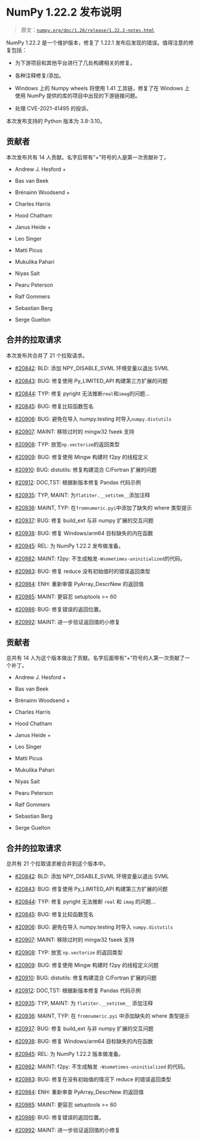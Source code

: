 # NumPy 1.22.2 发布说明

> 原文：[`numpy.org/doc/1.26/release/1.22.2-notes.html`](https://numpy.org/doc/1.26/release/1.22.2-notes.html)

NumPy 1.22.2 是一个维护版本，修复了 1.22.1 发布后发现的错误。值得注意的修复包括：

+   为下游项目和其他平台进行了几处构建相关的修复。

+   各种注释修复/添加。

+   Windows 上的 Numpy wheels 将使用 1.41 工具链，修复了在 Windows 上使用 NumPy 提供的库的项目中出现的下游链接问题。

+   处理 CVE-2021-41495 的投诉。

本次发布支持的 Python 版本为 3.8-3.10。

## 贡献者

本次发布共有 14 人贡献。名字后带有“+”符号的人是第一次贡献补丁。

+   Andrew J. Hesford +

+   Bas van Beek

+   Brénainn Woodsend +

+   Charles Harris

+   Hood Chatham

+   Janus Heide +

+   Leo Singer

+   Matti Picus

+   Mukulika Pahari

+   Niyas Sait

+   Pearu Peterson

+   Ralf Gommers

+   Sebastian Berg

+   Serge Guelton

## 合并的拉取请求

本次发布共合并了 21 个拉取请求。

+   [#20842](https://github.com/numpy/numpy/pull/20842): BLD: 添加 NPY_DISABLE_SVML 环境变量以退出 SVML

+   [#20843](https://github.com/numpy/numpy/pull/20843): BUG: 修复使用 Py_LIMITED_API 构建第三方扩展的问题

+   [#20844](https://github.com/numpy/numpy/pull/20844): TYP: 修复 pyright 无法推断`real`和`imag`的问题…

+   [#20845](https://github.com/numpy/numpy/pull/20845): BUG: 修复比较函数签名

+   [#20906](https://github.com/numpy/numpy/pull/20906): BUG: 避免在导入 numpy.testing 时导入`numpy.distutils`

+   [#20907](https://github.com/numpy/numpy/pull/20907): MAINT: 移除过时的 mingw32 fseek 支持

+   [#20908](https://github.com/numpy/numpy/pull/20908): TYP: 放宽`np.vectorize`的返回类型

+   [#20909](https://github.com/numpy/numpy/pull/20909): BUG: 修复使用 Mingw 构建时 f2py 的线程定义

+   [#20910](https://github.com/numpy/numpy/pull/20910): BUG: distutils: 修复构建混合 C/Fortran 扩展的问题

+   [#20912](https://github.com/numpy/numpy/pull/20912): DOC,TST: 根据新版本修复 Pandas 代码示例

+   [#20935](https://github.com/numpy/numpy/pull/20935): TYP, MAINT: 为`flatiter.__setitem__`添加注释

+   [#20936](https://github.com/numpy/numpy/pull/20936): MAINT, TYP: 在`fromnumeric.pyi`中添加了缺失的 where 类型提示

+   [#20937](https://github.com/numpy/numpy/pull/20937): BUG: 修复 build_ext 与非 numpy 扩展的交互问题

+   [#20938](https://github.com/numpy/numpy/pull/20938): BUG: 修复 Windows/arm64 目标缺失的内在函数

+   [#20945](https://github.com/numpy/numpy/pull/20945): REL: 为 NumPy 1.22.2 发布做准备。

+   [#20982](https://github.com/numpy/numpy/pull/20982): MAINT: f2py: 不生成触发`-Wsometimes-uninitialized`的代码。

+   [#20983](https://github.com/numpy/numpy/pull/20983): BUG: 修复 reduce 没有初始值时的错误返回类型

+   [#20984](https://github.com/numpy/numpy/pull/20984): ENH: 重新审查 PyArray_DescrNew 的返回值

+   [#20985](https://github.com/numpy/numpy/pull/20985): MAINT: 更容忍 setuptools >= 60

+   [#20986](https://github.com/numpy/numpy/pull/20986): BUG: 修复错误的返回位置。

+   [#20992](https://github.com/numpy/numpy/pull/20992): MAINT: 进一步验证返回值的小修复

## 贡献者

总共有 14 人为这个版本做出了贡献。名字后面带有“+”符号的人第一次贡献了一个补丁。

+   Andrew J. Hesford +

+   Bas van Beek

+   Brénainn Woodsend +

+   Charles Harris

+   Hood Chatham

+   Janus Heide +

+   Leo Singer

+   Matti Picus

+   Mukulika Pahari

+   Niyas Sait

+   Pearu Peterson

+   Ralf Gommers

+   Sebastian Berg

+   Serge Guelton

## 合并的拉取请求

总共有 21 个拉取请求被合并到这个版本中。

+   [#20842](https://github.com/numpy/numpy/pull/20842): BLD: 添加 NPY_DISABLE_SVML 环境变量以退出 SVML

+   [#20843](https://github.com/numpy/numpy/pull/20843): BUG: 修复使用 Py_LIMITED_API 构建第三方扩展的问题

+   [#20844](https://github.com/numpy/numpy/pull/20844): TYP: 修复 pyright 无法推断 `real` 和 `imag` 的问题…

+   [#20845](https://github.com/numpy/numpy/pull/20845): BUG: 修复比较函数签名

+   [#20906](https://github.com/numpy/numpy/pull/20906): BUG: 避免在导入 numpy.testing 时导入 `numpy.distutils`

+   [#20907](https://github.com/numpy/numpy/pull/20907): MAINT: 移除过时的 mingw32 fseek 支持

+   [#20908](https://github.com/numpy/numpy/pull/20908): TYP: 放宽 `np.vectorize` 的返回类型

+   [#20909](https://github.com/numpy/numpy/pull/20909): BUG: 修复使用 Mingw 构建时 f2py 的线程定义问题

+   [#20910](https://github.com/numpy/numpy/pull/20910): BUG: distutils: 修复构建混合 C/Fortran 扩展的问题

+   [#20912](https://github.com/numpy/numpy/pull/20912): DOC,TST: 根据新版本修复 Pandas 代码示例

+   [#20935](https://github.com/numpy/numpy/pull/20935): TYP, MAINT: 为 `flatiter.__setitem__` 添加注释

+   [#20936](https://github.com/numpy/numpy/pull/20936): MAINT, TYP: 在 `fromnumeric.pyi` 中添加缺失的 where 类型提示

+   [#20937](https://github.com/numpy/numpy/pull/20937): BUG: 修复 build_ext 与非 numpy 扩展的交互问题

+   [#20938](https://github.com/numpy/numpy/pull/20938): BUG: 修复 Windows/arm64 目标缺失的内在函数

+   [#20945](https://github.com/numpy/numpy/pull/20945): REL: 为 NumPy 1.22.2 版本做准备。

+   [#20982](https://github.com/numpy/numpy/pull/20982): MAINT: f2py: 不生成触发 `-Wsometimes-uninitialized` 的代码。

+   [#20983](https://github.com/numpy/numpy/pull/20983): BUG: 修复在没有初始值的情况下 reduce 的错误返回类型

+   [#20984](https://github.com/numpy/numpy/pull/20984): ENH: 重新审查 PyArray_DescrNew 的返回值

+   [#20985](https://github.com/numpy/numpy/pull/20985): MAINT: 更容忍 setuptools >= 60

+   [#20986](https://github.com/numpy/numpy/pull/20986): BUG: 修复错误的返回位置。

+   [#20992](https://github.com/numpy/numpy/pull/20992): MAINT: 进一步验证返回值的小修复
